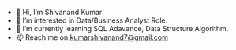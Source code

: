 - 👋 Hi, I’m Shivanand Kumar
- 👀 I’m interested in Data/Business Analyst Role.
- 🌱 I’m currently learning SQL Adavance, Data Structure Algorithm.
- 📫 Reach me on kumarshivanand7@gmail.com
